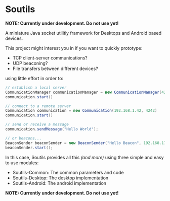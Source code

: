 Soutils
=======

**NOTE: Currently under development. Do not use yet!**

A miniature Java socket utilitiy framework for Desktops and Android based devices.

This project might interest you in if you want to quickly prototype:
* TCP client-server communications?
* UDP beaconing?
* File transfers between different devices?

using little effort in order to:

```Java
// establish a local server
CommunicationManager communicationManager = new CommunicationManager(4242)
communication.start()

// connect to a remote server
Communication communication = new Communication(192.168.1.42, 4242)
communication.start()

// send or receive a message
communication.sendMessage("Hello World");

// or beacons...
BeaconSender beaconSender = new BeaconSender("Hello Beacon", 192.168.178.255);
beaconSender.start();

```

In this case, Soutils provides all this *(and more)* using three simple and easy to use modules:
* Soutils-Common: The common parameters and code
* Soutils-Desktop: The desktop implementation
* Soutils-Android: The android implementation

**NOTE: Currently under development. Do not use yet!**
